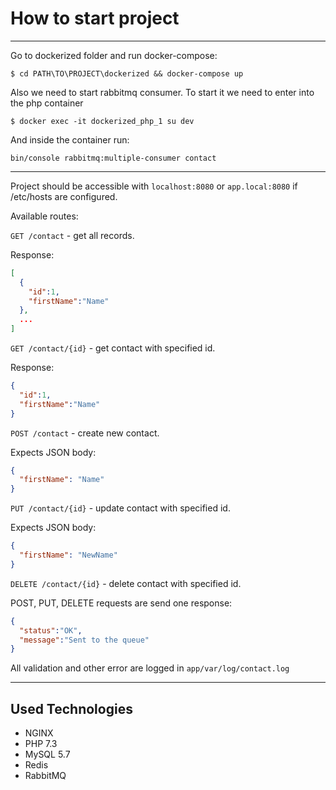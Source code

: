 # How to start project

----

Go to dockerized folder and run docker-compose:

`$ cd PATH\TO\PROJECT\dockerized && docker-compose up`

Also we need to start rabbitmq consumer. To start it we need
to enter into the php container

`$ docker exec -it dockerized_php_1 su dev`

And inside the container run:

`bin/console rabbitmq:multiple-consumer contact`

----

Project should be accessible with `localhost:8080`
or `app.local:8080` if /etc/hosts are configured.

Available routes:

`GET /contact` - get all records.

Response:

```json
[
  {
    "id":1,
    "firstName":"Name"
  },
  ...
]
```

`GET /contact/{id}` - get contact with specified id.

Response:

```json
{
  "id":1,
  "firstName":"Name"
}
```

`POST /contact` - create new contact.

Expects JSON body:
```json
{
  "firstName": "Name"
}
```

`PUT /contact/{id}` - update contact with specified id.

Expects JSON body:
```json
{
  "firstName": "NewName"
}
```

`DELETE /contact/{id}` - delete contact with specified id.

POST, PUT, DELETE requests are send one response:
```json
{
  "status":"OK",
  "message":"Sent to the queue"
}
```

All validation and other error are logged in `app/var/log/contact.log`

----

## Used Technologies

* NGINX
* PHP 7.3
* MySQL 5.7
* Redis
* RabbitMQ
